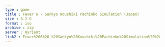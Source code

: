 ```yaml
---
type : game
title : Fever 6 - Sankyo Koushiki Pachinko Simulation (Japan)
size : 3.2 G
format : iso
archive : zip
server : myrient
link2 : Fever%206%20-%20Sankyo%20Koushiki%20Pachinko%20Simulation%20%28Japan%29
---
```

